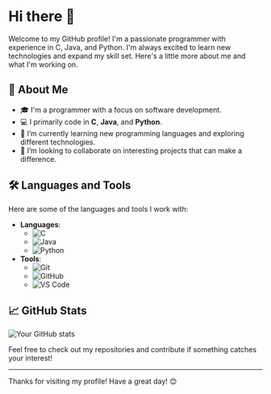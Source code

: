 # Hi there 👋

Welcome to my GitHub profile! I'm a passionate programmer with experience in C, Java, and Python. I'm always excited to learn new technologies and expand my skill set. Here's a little more about me and what I'm working on.

## 🚀 About Me

- 🎓 I'm a programmer with a focus on software development.
- 💻 I primarily code in **C**, **Java**, and **Python**.
- 🌱 I’m currently learning new programming languages and exploring different technologies.
- 🤝 I’m looking to collaborate on interesting projects that can make a difference.

## 🛠 Languages and Tools

Here are some of the languages and tools I work with:

- **Languages**: 
  - ![C](https://img.shields.io/badge/C-00599C?style=for-the-badge&logo=c&logoColor=white)
  - ![Java](https://img.shields.io/badge/Java-ED8B00?style=for-the-badge&logo=java&logoColor=white)
  - ![Python](https://img.shields.io/badge/Python-3776AB?style=for-the-badge&logo=python&logoColor=white)
- **Tools**: 
  - ![Git](https://img.shields.io/badge/Git-F05032?style=for-the-badge&logo=git&logoColor=white)
  - ![GitHub](https://img.shields.io/badge/GitHub-181717?style=for-the-badge&logo=github&logoColor=white)
  - ![VS Code](https://img.shields.io/badge/VS_Code-007ACC?style=for-the-badge&logo=visual%20studio%20code&logoColor=white)

## 📈 GitHub Stats

![Your GitHub stats](https://github-readme-stats.vercel.app/api?username=yourusername&show_icons=true&theme=radical)

Feel free to check out my repositories and contribute if something catches your interest!

---

Thanks for visiting my profile! Have a great day! 😊
